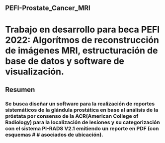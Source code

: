 ## PEFI-Prostate_Cancer_MRI
# Trabajo en desarrollo para beca PEFI 2022: Algorítmos de reconstrucción de imágenes MRI, estructuración de base de datos y software de visualización. 

## Resumen 
### Se busca diseñar un software para la realización de reportes sistemáticos de la glándula prostática en base al análisis de la próstata por consenso de la ACR(American College of Radiology) para la localización de lesiones y su categorización con el sistema PI-RADS V2.1 emitiendo un reporte en PDF (con esquemas # # asociados de ubicación).
